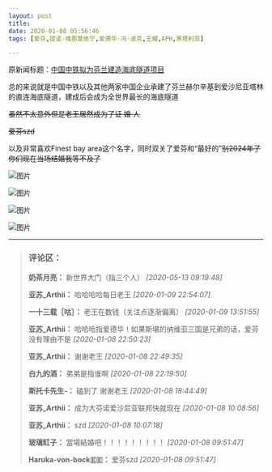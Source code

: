 ```yaml
---
layout: post
title: 
date: 2020-01-08 05:56:46
tags: [爱芬,提诺·维那莫依宁,爱德华·冯·波克,王耀,APH,黑塔利亚]

---
```

原新闻标题：[中国中铁拟为芬兰建造海底隧道项目](https://finance.sina.com.cn/roll/2019-07-17/doc-ihytcitm2585754.shtml)

总的来说就是中国中铁以及其他两家中国企业承建了芬兰赫尔辛基到爱沙尼亚塔林的直连海底隧道，建成后会成为全世界最长的海底隧道

<span style="text-decoration:line-through;">虽然不太意外但是老王居然成为了证 婚 人</span>

<span style="text-decoration:line-through;">爱芬szd</span>

以及非常喜欢Finest bay area这个名字，同时双关了爱芬和“最好的”<span style="text-decoration:line-through;">别2024年了你们现在当场结婚我等不及了</span>


![图片](./img/ang4SjhuSGNnSFk4aW5EL3JHaExraHhwQmJaYk80OTQyQ0p0V3pLOC85S1BERU84L0E5ZmhBPT0.jpg)

![图片](./img/ang4SjhuSGNnSGJMZ2Z5bzBSUCtjQWJzd2xGQmJmZHdvcEpJRG5KS3M5bEw4NGZwZWMyMytnPT0.jpg)

![图片](./img/ang4SjhuSGNnSGJMZ2Z5bzBSUCtjTFZOcFRsU1gyR0drdk1kRkNDZUwyTWJYWkJyVHRBZjVRPT0.jpg)

![图片](./img/ang4SjhuSGNnSFlxbUc4Zzk1L1gvYWduTUt5VmdEYkp0Y0RBUWFIa2lQMXFOMHJLcm5kOW9RPT0.jpg)


---
> ### 评论区：
>**奶茶月亮：** 新世界大门（指三个人）  *[2020-05-13 09:19:48]*
>
>**亚苏_Arthii：** 哈哈哈哈每日老王  *[2020-01-09 22:54:07]*
>
>**一十三载［咕］：** 老王在数钱（关注点逐渐偏离）  *[2020-01-09 13:51:55]*
>
>**亚苏_Arthii：** 哈哈哈指爱德华！如果斯堪的纳维亚三国是兄弟的话，爱芬没有理由不是  *[2020-01-08 22:50:23]*
>
>**亚苏_Arthii：** 谢谢老王  *[2020-01-08 22:49:35]*
>
>**白九的酒：** 弟弟是指谁啊  *[2020-01-08 22:19:50]*
>
>**斯托卡先生-：** 磕到了 谢谢老王  *[2020-01-08 18:44:49]*
>
>**亚苏_Arthii：** 成为大芬诺爱沙尼亚联邦快就现在  *[2020-01-08 10:08:56]*
>
>**亚苏_Arthii：** szd  *[2020-01-08 10:07:18]*
>
>**玻璃缸子：** 當場結婚吧！！！！！！！！！  *[2020-01-08 09:51:47]*
>
>**Haruka-von-bock🇪🇪：** 爱芬szd  *[2020-01-08 09:51:47]*
>
>